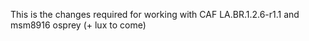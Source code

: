 This is the changes required for working with CAF LA.BR.1.2.6-r1.1 and msm8916 osprey (+ lux to come)
